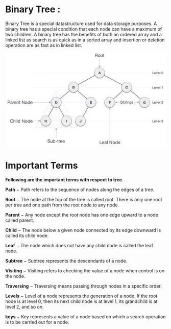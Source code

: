 # Binary Tree :
Binary Tree is a special datastructure used for data storage purposes. A binary tree has a special condition that each node can have a maximum of two children. A binary tree has the benefits of both an ordered array and a linked list as search is as quick as in a sorted array and insertion or deletion operation are as fast as in linked list.

![alt text](../assets/binary_tree.png "BINARY TREE")

# Important Terms
**Following are the important terms with respect to tree.**

**Path** − Path refers to the sequence of nodes along the edges of a tree.

**Root** − The node at the top of the tree is called root. There is only one root per tree and one path from the root node to any node.

**Parent** − Any node except the root node has one edge upward to a node called parent.

**Child** − The node below a given node connected by its edge downward is called its child node.

**Leaf** − The node which does not have any child node is called the leaf node.

**Subtree** − Subtree represents the descendants of a node.

**Visiting** − Visiting refers to checking the value of a node when control is on the node.

**Traversing** − Traversing means passing through nodes in a specific order.

**Levels** − Level of a node represents the generation of a node. If the root node is at level 0, then its next child node is at level 1, its grandchild is at level 2, and so on.

**keys** − Key represents a value of a node based on which a search operation is to be carried out for a node.

